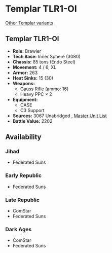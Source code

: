 # Templar TLR1-OI 

[Other Templar variants](../templar.md) 

## Templar TLR1-OI 

- **Role:** Brawler 
- **Tech Base:** Inner Sphere (3080) 
- **Chassis:** 85 tons (Endo Steel) 
- **Movement:** 4 / 6, XL 
- **Armor:** 263 
- **Heat Sinks:** 15 (30) 
- **Weapons:** 
  - Gauss Rifle (ammo: 16) 
  - Heavy PPC × 2 
- **Equipment:** 
  - CASE 
  - C3 Support 
- **Sources:** 3067 Unabridged , [Master Unit List](http://masterunitlist.info/Unit/Details/5712/templar-tlr1-oi) 
- **Battle Value:** 2202 

## Availability 

### Jihad 

- Federated Suns 

### Early Republic 

- Federated Suns 

### Late Republic 

- ComStar 
- Federated Suns 

### Dark Ages 

- ComStar 
- Federated Suns 

